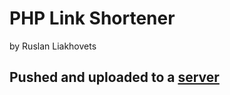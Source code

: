 # PHP Link Shortener 
by Ruslan Liakhovets

## Pushed and uploaded to a [server](https://murri.rf.gd)